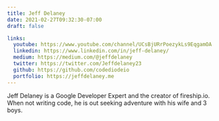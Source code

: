 ```yaml
---
title: Jeff Delaney
date: 2021-02-27T09:32:30-07:00
draft: false

links:
  youtube: https://www.youtube.com/channel/UCsBjURrPoezykLs9EqgamOA
  linkedin: https://www.linkedin.com/in/jeff-delaney/
  medium: https://medium.com/@jeffdelaney
  twitter: https://twitter.com/Jeffdelaney23
  github: https://github.com/codediodeio
  portfolio: https://jeffdelaney.me
---
```


Jeff Delaney is a Google Developer Expert and the creator of fireship.io. When not writing code, he is out seeking adventure with his wife and 3 boys.

